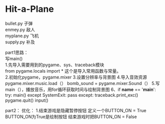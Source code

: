 # Hit-a-Plane
bullet.py 子弹  <br />
enmey.py 敌人  <br />
myplane.py 飞机<br />
supply.py 补及<br />

part1思路：<br />
写main()<br />
1.先导入需要用到的pygame、sys、traceback模块<br />
 from pygame.locals import * 这个是导入常用函数与常量。<br />
2.初始化pygame，pygame.mixer
3.设置分辨率与背景图
4.导入音效资源
 pygame.mixer.music.load（）
 bomb_sound = pygame.mixer.Sound（）
5.写main（），播放音乐，用for循环获取时间与绘制背景图
6、if __name__ == '__main__':
	try:
		main()
	except SystemExit:
		pass
	except:
		traceback.print_exc()
		pygame.quit()
		input()

part2：
优化：
1.结束游戏是隐藏暂停按钮
定义一个BUTTON_ON = True
BUTTON_ON为True是绘制按钮
结束游戏时把BUTTON_ON = False
